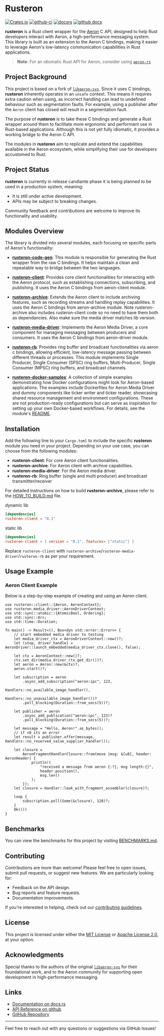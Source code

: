 # Rusteron

[![Crates.io](https://img.shields.io/crates/v/rusteron-archive)](https://crates.io/crates/rusteron-archive)
[![github-ci](https://github.com/mimran1980/rusteron/actions/workflows/ci.yml/badge.svg)](https://github.com/amoskvin/rusteron/actions/workflows/ci.yml)
[![docsrs](https://docs.rs/rusteron-client/badge.svg)](https://docs.rs/rusteron-client/)
[![github docs](https://custom-icon-badges.demolab.com/badge/githubdocs-blue.svg?logo=log&logoSource=feather)](https://mimran1980.github.io/rusteron)

**rusteron** is a Rust client wrapper for the [Aeron](https://github.com/real-logic/aeron) C API, designed to help Rust developers interact with Aeron, a high-performance messaging system. This library is built as an extension to the Aeron C bindings, making it easier to leverage Aeron's low-latency communication capabilities in Rust applications.

> **Note**: For an idiomatic Rust API for Aeron, consider using [`aeron-rs`](https://github.com/UnitedTraders/aeron-rs)

## Project Background

This project is based on a fork of [`libaeron-sys`](https://github.com/bspeice/libaeron-sys). Since it uses C bindings, **rusteron** inherently operates in an `unsafe` context. This means it requires extra caution when using, as incorrect handling can lead to undefined behaviour such as segmentation faults. For example, using a publisher after the `Aeron` client has closed will result in a segmentation fault.

The purpose of **rusteron** is to take these C bindings and generate a Rust wrapper around them to facilitate more ergonomic and performant use in Rust-based applications. Although this is not yet fully idiomatic, it provides a working bridge to the Aeron C API.

The modules in **rusteron** aim to replicate and extend the capabilities available in the Aeron ecosystem, while simplifying their use for developers accustomed to Rust.

## Project Status

**rusteron** is currently in release candiante phase it is being planned to be used in a production system, meaning:

- It is still under active development.
- APIs may be subject to breaking changes.

Community feedback and contributions are welcome to improve its functionality and usability.

## Modules Overview

The library is divided into several modules, each focusing on specific parts of Aeron's functionality:

- **[rusteron-code-gen](https://github.com/mimran1980/rusteron/tree/main/rusteron-code-gen)**: This module is
  responsible for generating the Rust wrapper from the raw C bindings. It helps maintain a clean and repeatable way to
  bridge between the two languages.

- **[rusteron-client](https://github.com/mimran1980/rusteron/tree/main/rusteron-client)**: Provides core client
  functionalities for interacting with the Aeron protocol, such as establishing connections, subscribing, and
  publishing. It uses the Aeron C bindings from aeron-client module.

- **[rusteron-archive](https://github.com/mimran1980/rusteron/tree/main/rusteron-archive)**: Extends the Aeron client to
  include archiving features, such as recording streams and handling replay capabilities. It uses the Aeron C bindings
  from aeron-archive module.
  Note rusteron-archive also includes rusteron-client code so no need to have them both as dependancies. Also make sure
  the media driver matches lib version.

- **[rusteron-media-driver](https://github.com/mimran1980/rusteron/tree/main/rusteron-media-driver)**: Implements the
  Aeron Media Driver, a core component for managing messaging between producers and consumers. It uses the Aeron C
  bindings from aeron-driver module.

- **[rusteron-rb](https://github.com/mimran1980/rusteron/tree/main/rusteron-rb)**: Provides ring buffer and broadcast functionalities via aeron c bindings, allowing efficient, low-latency message passing between different threads or processes. This module implements Single Producer, Single Consumer (SPSC) ring buffers, Multi-Producer, Single Consumer (MPSC) ring buffers, and broadcast channels.

- **[rusteron-docker-samples](https://github.com/mimran1980/rusteron/tree/main/rusteron-docker-samples)**: A collection of simple examples demonstrating how Docker configurations might look for Aeron-based applications. The examples include Dockerfiles for Aeron Media Driver and dummy components like ticker writer and ticker reader, showcasing shared resource management and environment configurations. These are not production-ready configurations but can serve as inspiration for setting up your own Docker-based workflows. For details, see the module's [README](https://github.com/mimran1980/rusteron/tree/main/rusteron-docker-samples/README.md).

## Installation

Add the following line to your `Cargo.toml` to include the specific **rusteron** module you need in your project. Depending on your use case, you can choose from the following modules:

- **rusteron-client**: For core Aeron client functionalities.
- **rusteron-archive**: For Aeron client with archive capabilities.
- **rusteron-media-driver**: For the Aeron media driver.
- **rusteron-rb**: Ring buffer (single and multi producer) and broadcast transmitter/receiver

For detailed instructions on how to build **rusteron-archive**, please refer to the [HOW_TO_BUILD.md](./HOW_TO_BUILD.md) file.

dynamic lib
```toml
[dependencies]
rusteron-client = "0.1"
```

static lib
```toml
[dependencies]
rusteron-client = { version = "0.1", features= ["static"] }
```

Replace `rusteron-client` with `rusteron-archive`/`rusteron-media-driver`/`rusteron-rb` as per your requirement.

## Usage Example

### Aeron Client Example

Below is a step-by-step example of creating and using an Aeron client.

```rust,no_ignore
use rusteron::client::{Aeron, AeronContext};
use rusteron_media_driver::AeronDriverContext;
use std::sync::atomic::{AtomicBool, Ordering};
use std::sync::Arc;
use std::time::Duration;

fn main() -> Result<(), Box<dyn std::error::Error>> {
    // start embedded media driver to testing
    let media_driver_ctx = AeronDriverContext::new()?;
    let (stop, driver_handle) = AeronDriver::launch_embedded(media_driver_ctx.clone(), false);

    let ctx = AeronContext::new()?;
    ctx.set_dir(media_driver_ctx.get_dir())?;
    let aeron = Aeron::new(&ctx)?;
    aeron.start()?;

    let subscription = aeron
        .async_add_subscription("aeron:ipc", 123,                
                                Handlers::no_available_image_handler(),
                                Handlers::no_unavailable_image_handler())?
        .poll_blocking(Duration::from_secs(5))?;

    let publisher = aeron
        .async_add_publication("aeron:ipc", 123)?
        .poll_blocking(Duration::from_secs(5))?;

    let message = "Hello, Aeron!".as_bytes();
    // if <0 its an error
    let result = publisher.offer(message, Handlers::no_reserved_value_supplier_handler());

    let closure =
        AeronFragmentHandlerClosure::from(move |msg: &[u8], header: AeronHeader| {
            println!(
                "received a message from aeron {:?}, msg length:{}",
                header.position(),
                msg.len()
            );
        });
    let closure = Handler::leak_with_fragment_assembler(closure)?;

    loop {
        subscription.poll(Some(&closure), 128)?;
    }
    Ok(())
}
```

## Benchmarks

You can view the benchmarks for this project by visiting [BENCHMARKS.md](./BENCHMARKS.md).

## Contributing

Contributions are more than welcome! Please feel free to open issues, submit pull requests, or suggest new features. We are particularly looking for:

- Feedback on the API design.
- Bug reports and feature requests.
- Documentation improvements.

If you're interested in helping, check out our [contributing guidelines](https://github.com/mimran1980/rusteron/blob/main/CONTRIBUTING.md).

## License

This project is licensed under either the [MIT License](https://opensource.org/licenses/MIT) or [Apache License 2.0](https://www.apache.org/licenses/LICENSE-2.0), at your option.

## Acknowledgments

Special thanks to the authors of the original [`libaeron-sys`](https://github.com/bspeice/libaeron-sys) for their foundational work, and to the Aeron community for supporting open development in high-performance messaging.

## Links

- [Documentation on docs.rs](https://docs.rs/rusteron-client/)
- [API Reference on github](https://mimran1980.github.io/rusteron)
- [GitHub Repository](https://github.com/mimran1980/rusteron)

---

Feel free to reach out with any questions or suggestions via GitHub Issues!

